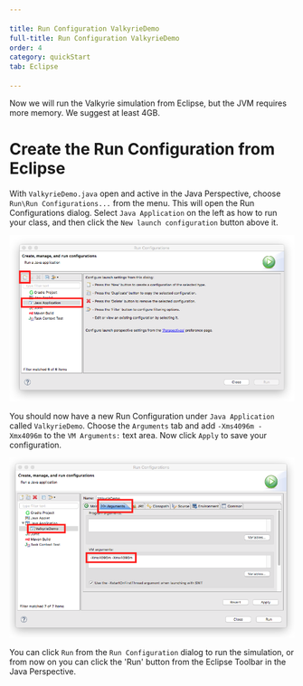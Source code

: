 ```yaml
---

title: Run Configuration ValkyrieDemo
full-title: Run Configuration ValkyrieDemo
order: 4
category: quickStart
tab: Eclipse

---
```


Now we will run the Valkyrie simulation from Eclipse, but the JVM requires more memory.  We suggest at least 4GB.

# Create the Run Configuration from Eclipse

With `ValkyrieDemo.java` open and active in the Java Perspective, choose `Run\Run Configurations...` from the menu.  This will open the Run Configurations dialog. Select `Java Application` on the left as how to run your class, and then click the `New launch configuration` button above it.

![NewRunConfiguration](/resources/images/quickstart/eclipseNewRunConfiguration.png)

You should now have a new Run Configuration under `Java Application` called `ValkyrieDemo`. Choose the `Arguments` tab and add `-Xms4096m -Xmx4096m` to the `VM Arguments:` text area.  Now click `Apply` to save your configuration.

![RunConfigurationVMSettings](/resources/images/quickstart/eclipseVMMemorySetting.png)

You can click `Run` from the `Run Configuration` dialog to run the simulation, or from now on you can click the 'Run' button from the Eclipse Toolbar in the Java Perspective.

